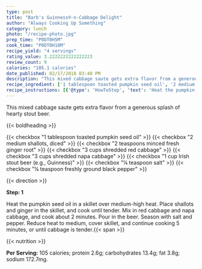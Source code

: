 ```yaml
---
type: post
title: "Barb's Guinness®-n-Cabbage Delight"
author: "Always Cooking Up Something"
category: lunch
photo: "/recipe-photo.jpg"
prep_time: "P0DT0H5M"
cook_time: "P0DT0H10M"
recipe_yield: "4 servings"
rating_value: 3.2222222222222223
review_count: 9
calories: "105.1 calories"
date_published: 02/17/2018 03:48 PM
description: "This mixed cabbage saute gets extra flavor from a generous splash of hearty stout beer."
recipe_ingredient: ['1 tablespoon toasted pumpkin seed oil', '2 medium shallots, diced', '2 teaspoons minced fresh ginger root', '3 cups shredded red cabbage', '3 cups shredded napa cabbage', '1 cup Irish stout beer (e.g., Guinness)', '¼ teaspoon salt', '¼ teaspoon freshly ground black pepper']
recipe_instructions: [{'@type': 'HowToStep', 'text': 'Heat the pumpkin seed oil in a skillet over medium-high heat. Place shallots and ginger in the skillet, and cook until tender. Mix in red cabbage and napa cabbage, and cook about 2 minutes. Pour in the beer. Season with salt and pepper. Reduce heat to medium, cover skillet, and continue cooking 5 minutes, or until cabbage is tender.\n'}]
---
```


This mixed cabbage saute gets extra flavor from a generous splash of hearty stout beer. 

{{< boldheading >}}

{{< checkbox "1 tablespoon toasted pumpkin seed oil" >}}
{{< checkbox "2 medium shallots, diced" >}}
{{< checkbox "2 teaspoons minced fresh ginger root" >}}
{{< checkbox "3 cups shredded red cabbage" >}}
{{< checkbox "3 cups shredded napa cabbage" >}}
{{< checkbox "1 cup Irish stout beer (e.g., Guinness)" >}}
{{< checkbox "¼ teaspoon salt" >}}
{{< checkbox "¼ teaspoon freshly ground black pepper" >}}


{{< direction >}}

**Step: 1**

Heat the pumpkin seed oil in a skillet over medium-high heat. Place shallots and ginger in the skillet, and cook until tender. Mix in red cabbage and napa cabbage, and cook about 2 minutes. Pour in the beer. Season with salt and pepper. Reduce heat to medium, cover skillet, and continue cooking 5 minutes, or until cabbage is tender.{{< span >}}

{{< nutrition >}}

**Per Serving:** 105 calories; protein 2.6g; carbohydrates 13.4g; fat 3.8g; sodium 172.7mg.